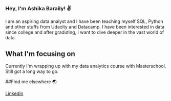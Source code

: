 ### Hey, I'm Ashika Baraily! ✌️

I am an aspiring data analyst and I have been teaching myself SQL, Python and other stuffs from Udacity and Datacamp. 
I have been interested in data since college and after graduting, I want to dive deeper in the vast world of data.

## What I'm focusing on 
Currently I'm wrapping up with my data analytics course with Masterschool.
Still got a long way to go.

##Find me elsewhere 🌏

[LinkedIn](https://www.linkedin.com/in/ashikabaraily/)

